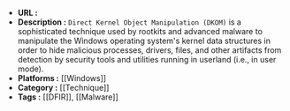 - **URL :** 
- **Description :** `Direct Kernel Object Manipulation (DKOM)` is a sophisticated technique used by rootkits and advanced malware to manipulate the Windows operating system's kernel data structures in order to hide malicious processes, drivers, files, and other artifacts from detection by security tools and utilities running in userland (i.e., in user mode).
- **Platforms :** [[Windows]]
- **Category :** [[Technique]]
- **Tags :** [[DFIR]], [[Malware]]